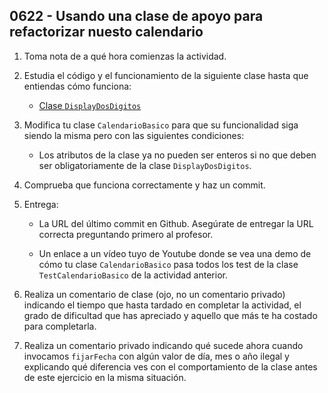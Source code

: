 ## 0622 - Usando una clase de apoyo para refactorizar nuesto calendario

1. Toma nota de a qué hora comienzas la actividad.

2. Estudia el código y el funcionamiento de la siguiente clase hasta que entiendas cómo funciona: 

    - [Clase `DisplayDosDigitos`](https://gist.github.com/miguelbayon/ba97e02e27fa64764bdd9da1a208b433)
  
2. Modifica tu clase `CalendarioBasico` para que su funcionalidad siga siendo la misma pero con las siguientes condiciones:

    - Los atributos de la clase ya no pueden ser enteros si no que deben ser obligatoriamente de la clase `DisplayDosDigitos`.
  
3. Comprueba que funciona correctamente y haz un commit.

7. Entrega:

    * La URL del último commit en Github. Asegúrate de entregar la URL correcta preguntando primero al profesor.
    
    * Un enlace a un vídeo tuyo de Youtube donde se vea una demo de cómo tu clase `CalendarioBasico` pasa todos los test de la clase `TestCalendarioBasico` de la actividad anterior.

8. Realiza un comentario de clase (ojo, no un comentario privado) indicando el tiempo que hasta tardado en completar la actividad, el grado de dificultad que has apreciado y aquello que más te ha costado para completarla.

9. Realiza un comentario privado indicando qué sucede ahora cuando invocamos `fijarFecha` con algún valor de día, mes o año ilegal y explicando qué diferencia ves con el comportamiento de la clase antes de este ejercicio en la misma situación.
